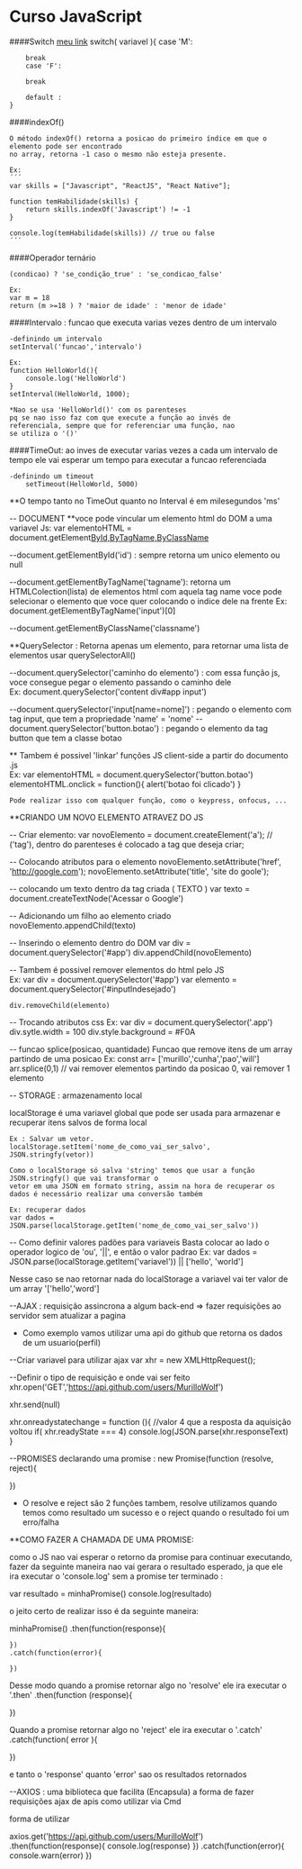 # **Curso JavaScript**
####Switch
[meu link](www.google.com "links")
switch( variavel ){
case 'M':

        break
        case 'F':

        break

        default :
    }

####indexOf()

    O método indexOf() retorna a posicao do primeiro índice em que o elemento pode ser encontrado
    no array, retorna -1 caso o mesmo não esteja presente.

    Ex:
    ´´´
    var skills = ["Javascript", "ReactJS", "React Native"];

    function temHabilidade(skills) {
        return skills.indexOf('Javascript') != -1
    }

    console.log(temHabilidade(skills)) // true ou false
    ´´´

####Operador ternário

    (condicao) ? 'se_condição_true' : 'se_condicao_false'

    Ex:
    var m = 18
    return (m >=18 ) ? 'maior de idade' : 'menor de idade'

####Intervalo : funcao que executa varias vezes dentro de um intervalo

    -definindo um intervalo
    setInterval('funcao','intervalo')

    Ex:
    function HelloWorld(){
        console.log('HelloWorld')
    }
    setInterval(HelloWorld, 1000);

    *Nao se usa 'HelloWorld()' com os parenteses
    pq se nao isso faz com que execute a função ao invés de
    referenciala, sempre que for referenciar uma função, nao
    se utiliza o '()'

####TimeOut: ao inves de executar varias vezes a cada um intervalo de tempo
ele vai esperar um tempo para executar a funcao referenciada

    -definindo um timeout
        setTimeout(HelloWorld, 5000)

\*\*O tempo tanto no TimeOut quanto no Interval é em milesegundos 'ms'

-- DOCUMENT
\*\*voce pode vincular um elemento html do DOM a uma variavel Js:
var elementoHTML = document.getElement[ById,ByTagName,ByClassName]('')

--document.getElementById('id') : sempre retorna um unico elemento ou null

--document.getElementByTagName('tagname'): retorna um HTMLColection(lista) de elementos html com aquela tag name
voce pode selecionar o elemento que voce quer colocando o indice dele na frente
Ex: document.getElementByTagName('input')[0]

--document.getElementByClassName('classname')

\*\*QuerySelector : Retorna apenas um elemento, para retornar uma lista de elementos usar querySelectorAll()

--document.querySelector('caminho do elemento') : com essa função js, voce consegue pegar o elemento passando o caminho dele  
 Ex: document.querySelector('content div#app input')

--document.querySelector('input[name=nome]') : pegando o elemento com tag input, que tem a propriedade 'name' = 'nome'
--document.querySelector('button.botao') : pegando o elemento da tag button que tem a classe botao

\*\* Tambem é possivel 'linkar' funções JS client-side a partir do documento .js  
 Ex:
var elementoHTML = document.querySelector('button.botao')
elementoHTML.onclick = function(){
alert('botao foi clicado')
}

    Pode realizar isso com qualquer função, como o keypress, onfocus, ...

\*\*CRIANDO UM NOVO ELEMENTO ATRAVEZ DO JS

-- Criar elemento:
var novoElemento = document.createElement('a'); // ('tag'), dentro do parenteses é colocado a tag que deseja criar;

-- Colocando atributos para o elemento
novoElemento.setAttribute('href', 'http://google.com');
novoElemento.setAttribute('title', 'site do goole');

-- colocando um texto dentro da tag criada (<a> TEXTO </a>)
var texto = document.createTextNode('Acessar o Google')

-- Adicionando um filho ao elemento criado
novoElemento.appendChild(texto)

-- Inserindo o elemento dentro do DOM
var div = document.querySelector('#app')
div.appendChild(novoElemento)

-- Tambem é possivel remover elementos do html pelo JS  
 Ex:
var div = document.querySelector('#app')
var elemento = document.querySelector('#inputIndesejado')

    div.removeChild(elemento)

-- Trocando atributos css
Ex:
var div = document.querySelector('.app')
div.sytle.width = 100
div.style.background = #F0A

-- funcao splice(posicao, quantidade)
Funcao que remove itens de um array partindo de uma posicao
Ex:
const arr= ['murillo','cunha','pao','will']
arr.splice(0,1) // vai remover elementos partindo da posicao 0, vai remover 1 elemento

-- STORAGE : armazenamento local

localStorage é uma variavel global que pode ser usada para armazenar e recuperar itens salvos de forma local

    Ex : Salvar um vetor.
    localStorage.setItem('nome_de_como_vai_ser_salvo', JSON.stringfy(vetor))

    Como o localStorage só salva 'string' temos que usar a função JSON.stringfy() que vai transformar o
    vetor em uma JSON em formato string, assim na hora de recuperar os dados é necessário realizar uma conversão também

    Ex: recuperar dados
    var dados = JSON.parse(localStorage.getItem('nome_de_como_vai_ser_salvo'))

-- Como definir valores padões para variaveis
Basta colocar ao lado o operador logico de 'ou', '||', e então o valor padrao
Ex:
var dados = JSON.parse(localStorage.getItem('variavel')) || ['hello', 'world']

Nesse caso se nao retornar nada do localStorage a variavel vai ter valor de um array '['hello','word']

--AJAX : requisição assincrona a algum back-end => fazer requisições ao servidor sem atualizar a pagina

- Como exemplo vamos utilizar uma api do github que retorna os dados de um usuario(perfil)

--Criar variavel para utilizar ajax
var xhr = new XMLHttpRequest();

--Definir o tipo de requisição e onde vai ser feito
xhr.open('GET','https://api.github.com/users/MurilloWolf')

xhr.send(null)

xhr.onreadystatechange = function (){
//valor 4 que a resposta da aquisição voltou
if( xhr.readyState === 4)
console.log(JSON.parse(xhr.responseText)
}

--PROMISES
declarando uma promise :
new Promise(function (resolve, reject){

})

- O resolve e reject são 2 funções tambem, resolve utilizamos quando temos como resultado um sucesso
  e o reject quando o resultado foi um erro/falha

\*\*COMO FAZER A CHAMADA DE UMA PROMISE:

como o JS nao vai esperar o retorno da promise para continuar executando, fazer da seguinte maneira
nao vai gerara o resultado esperado, ja que ele ira executar o 'console.log' sem a promise ter terminado :

var resultado = minhaPromise()
console.log(resultado)

o jeito certo de realizar isso é da seguinte maneira:

minhaPromise()
.then(function(response){

    })
    .catch(function(error){

    })

Desse modo quando a promise retornar algo no 'resolve' ele ira executar o '.then'
.then(function (response){

})

Quando a promise retornar algo no 'reject' ele ira executar o '.catch'
.catch(function( error ){

})

e tanto o 'response' quanto 'error' sao os resultados retornados

--AXIOS : uma biblioteca que facilita (Encapsula) a forma de fazer requisições ajax de apis
como utilizar via Cmd

<script src="https://unpkg.com/axios/dist/axios.min.js"></script>

forma de utilizar

axios.get('https://api.github.com/users/MurilloWolf')
.then(function(response){
console.log(response)
})
.catch(function(error){
console.warn(error)
})
